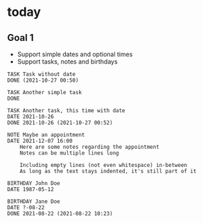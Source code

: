 # today

## Goal 1

- Support simple dates and optional times
- Support tasks, notes and birthdays

```
TASK Task without date
DONE (2021-10-27 00:50)

TASK Another simple task
DONE

TASK Another task, this time with date
DATE 2021-10-26
DONE 2021-10-26 (2021-10-27 00:52)

NOTE Maybe an appointment
DATE 2021-12-07 16:00
    Here are some notes regarding the appointment
    Notes can be multiple lines long

    Including empty lines (not even whitespace) in-between
    As long as the text stays indented, it's still part of it

BIRTHDAY John Doe
DATE 1987-05-12

BIRTHDAY Jane Doe
DATE ?-08-22
DONE 2021-08-22 (2021-08-22 10:23)
```
